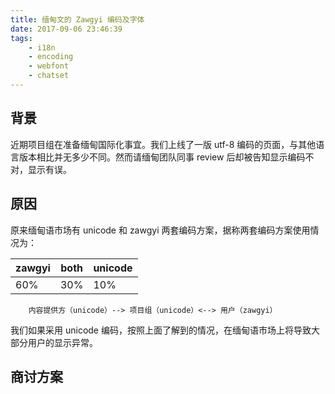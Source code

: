 ```yaml
---
title: 缅甸文的 Zawgyi 编码及字体
date: 2017-09-06 23:46:39
tags:
    - i18n
    - encoding
    - webfont
    - chatset
---
```


## 背景

近期项目组在准备缅甸国际化事宜。我们上线了一版 utf-8 编码的页面，与其他语言版本相比并无多少不同。然而请缅甸团队同事 review 后却被告知显示编码不对，显示有误。

## 原因

原来缅甸语市场有 unicode 和 zawgyi 两套编码方案，据称两套编码方案使用情况为：

zawgyi | both | unicode
--     | --   | --
60%    | 30%  | 10%

```
    内容提供方（unicode）--> 项目组（unicode）<--> 用户（zawgyi）
```

我们如果采用 unicode 编码，按照上面了解到的情况，在缅甸语市场上将导致大部分用户的显示异常。

## 商讨方案


